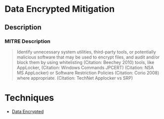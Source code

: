 
# Data Encrypted Mitigation

## Description

### MITRE Description

> Identify unnecessary system utilities, third-party tools, or potentially malicious software that may be used to encrypt files, and audit and/or block them by using whitelisting (Citation: Beechey 2010) tools, like AppLocker, (Citation: Windows Commands JPCERT) (Citation: NSA MS AppLocker) or Software Restriction Policies (Citation: Corio 2008) where appropriate. (Citation: TechNet Applocker vs SRP)


# Techniques


* [Data Encrypted](../techniques/Data-Encrypted.md)

